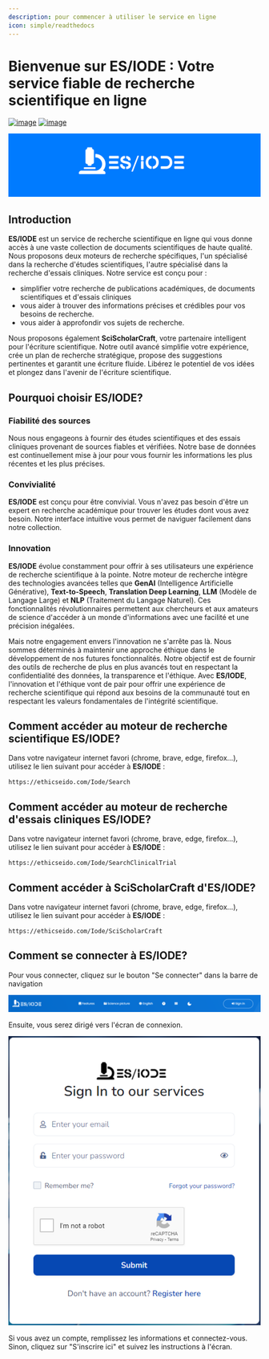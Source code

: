 ```yaml
---
description: pour commencer à utiliser le service en ligne
icon: simple/readthedocs
---
```

# Bienvenue sur ES/IODE : Votre service fiable de recherche scientifique en ligne

[![image](https://img.shields.io/badge/version-3.5.2-blue)](changelog.md)
[![image](https://img.shields.io/badge/.NET-5C2D91?logo=.net&logoColor=white)](https://learn.microsoft.com/dotnet/)

[![logo](assets/background_es-iode-logo-v3.png)](https://ethicseido.com/Iode/Iode)


## **Introduction**

__ES/IODE__ est un service de recherche scientifique en ligne qui vous donne accès à une vaste collection de documents scientifiques de haute qualité. Nous proposons deux moteurs de recherche spécifiques, l'un spécialisé dans la recherche d'études scientifiques, l'autre spécialisé dans la recherche d'essais cliniques.
Notre service est conçu pour :

- simplifier votre recherche de publications académiques, de documents scientifiques et d'essais cliniques
- vous aider à trouver des informations précises et crédibles pour vos besoins de recherche.
- vous aider à approfondir vos sujets de recherche.

Nous proposons également __SciScholarCraft__, votre partenaire intelligent pour l'écriture scientifique. Notre outil avancé simplifie votre expérience, crée un plan de recherche stratégique, propose des suggestions pertinentes et garantit une écriture fluide. Libérez le potentiel de vos idées et plongez dans l'avenir de l'écriture scientifique.

## **Pourquoi choisir ES/IODE?**

<!-- ### Recherche Avancée
__ES/IODE__ offre des capacités de recherche avancées qui vous permettent de spécifier vos critères de recherche pour obtenir des résultats spécifiques. Vous pouvez filtrer par domaine, date, auteurs, mots-clés, et bien plus encore. Cela garantit que vous obtenez des résultats pertinents pour votre sujet. -->

### Fiabilité des sources
Nous nous engageons à fournir des études scientifiques et des essais cliniques provenant de sources fiables et vérifiées. Notre base de données est continuellement mise à jour pour vous fournir les informations les plus récentes et les plus précises.

### Convivialité
__ES/IODE__ est conçu pour être convivial. Vous n'avez pas besoin d'être un expert en recherche académique pour trouver les études dont vous avez besoin. Notre interface intuitive vous permet de naviguer facilement dans notre collection.

### Innovation
__ES/IODE__ évolue constamment pour offrir à ses utilisateurs une expérience de recherche scientifique à la pointe. Notre moteur de recherche intègre des technologies avancées telles que __GenAI__ (Intelligence Artificielle Générative), __Text-to-Speech__, __Translation Deep Learning__, __LLM__ (Modèle de Langage Large) et __NLP__ (Traitement du Langage Naturel). Ces fonctionnalités révolutionnaires permettent aux chercheurs et aux amateurs de science d'accéder à un monde d'informations avec une facilité et une précision inégalées.

Mais notre engagement envers l'innovation ne s'arrête pas là. Nous sommes déterminés à maintenir une approche éthique dans le développement de nos futures fonctionnalités. Notre objectif est de fournir des outils de recherche de plus en plus avancés tout en respectant la confidentialité des données, la transparence et l'éthique. Avec __ES/IODE__, l'innovation et l'éthique vont de pair pour offrir une expérience de recherche scientifique qui répond aux besoins de la communauté tout en respectant les valeurs fondamentales de l'intégrité scientifique.

## **Comment accéder au moteur de recherche scientifique ES/IODE?**

Dans votre navigateur internet favori (chrome, brave, edge, firefox...), utilisez le lien suivant pour accéder à __ES/IODE__ :



```
https://ethicseido.com/Iode/Search
```


## **Comment accéder au moteur de recherche d'essais cliniques ES/IODE?**

Dans votre navigateur internet favori (chrome, brave, edge, firefox...), utilisez le lien suivant pour accéder à __ES/IODE__ :



```
https://ethicseido.com/Iode/SearchClinicalTrial
```


## **Comment accéder à SciScholarCraft d'ES/IODE?**

Dans votre navigateur internet favori (chrome, brave, edge, firefox...), utilisez le lien suivant pour accéder à __ES/IODE__ :



```
https://ethicseido.com/Iode/SciScholarCraft
```

## **Comment se connecter à ES/IODE?**

Pour vous connecter, cliquez sur le bouton "Se connecter" dans la barre de navigation

![barre de navigation](assets/navbar.png)

Ensuite, vous serez dirigé vers l'écran de connexion.

![connexion](assets/login.png)

Si vous avez un compte, remplissez les informations et connectez-vous. Sinon, cliquez sur "S'inscrire ici" et suivez les instructions à l'écran.
